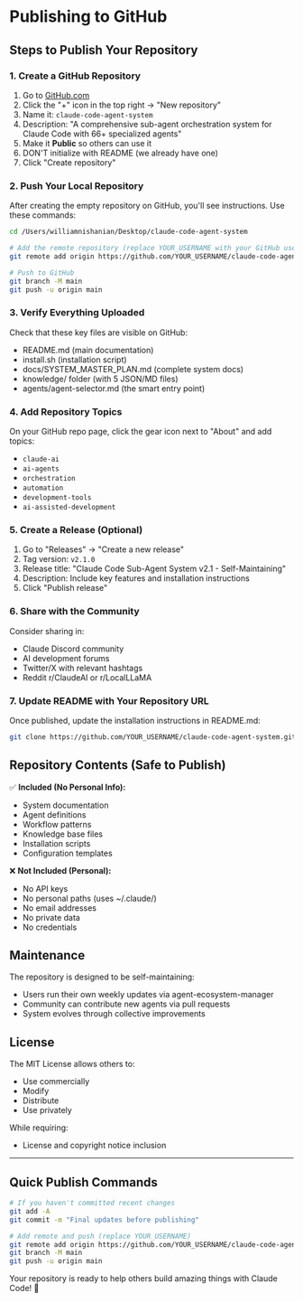 # Publishing to GitHub

## Steps to Publish Your Repository

### 1. Create a GitHub Repository

1. Go to [GitHub.com](https://github.com)
2. Click the "+" icon in the top right → "New repository"
3. Name it: `claude-code-agent-system`
4. Description: "A comprehensive sub-agent orchestration system for Claude Code with 66+ specialized agents"
5. Make it **Public** so others can use it
6. DON'T initialize with README (we already have one)
7. Click "Create repository"

### 2. Push Your Local Repository

After creating the empty repository on GitHub, you'll see instructions. Use these commands:

```bash
cd /Users/williamnishanian/Desktop/claude-code-agent-system

# Add the remote repository (replace YOUR_USERNAME with your GitHub username)
git remote add origin https://github.com/YOUR_USERNAME/claude-code-agent-system.git

# Push to GitHub
git branch -M main
git push -u origin main
```

### 3. Verify Everything Uploaded

Check that these key files are visible on GitHub:
- README.md (main documentation)
- install.sh (installation script)
- docs/SYSTEM_MASTER_PLAN.md (complete system docs)
- knowledge/ folder (with 5 JSON/MD files)
- agents/agent-selector.md (the smart entry point)

### 4. Add Repository Topics

On your GitHub repo page, click the gear icon next to "About" and add topics:
- `claude-ai`
- `ai-agents`
- `orchestration`
- `automation`
- `development-tools`
- `ai-assisted-development`

### 5. Create a Release (Optional)

1. Go to "Releases" → "Create a new release"
2. Tag version: `v2.1.0`
3. Release title: "Claude Code Sub-Agent System v2.1 - Self-Maintaining"
4. Description: Include key features and installation instructions
5. Click "Publish release"

### 6. Share with the Community

Consider sharing in:
- Claude Discord community
- AI development forums
- Twitter/X with relevant hashtags
- Reddit r/ClaudeAI or r/LocalLLaMA

### 7. Update README with Your Repository URL

Once published, update the installation instructions in README.md:

```bash
git clone https://github.com/YOUR_USERNAME/claude-code-agent-system.git
```

## Repository Contents (Safe to Publish)

✅ **Included (No Personal Info):**
- System documentation
- Agent definitions
- Workflow patterns
- Knowledge base files
- Installation scripts
- Configuration templates

❌ **Not Included (Personal):**
- No API keys
- No personal paths (uses ~/.claude/)
- No email addresses
- No private data
- No credentials

## Maintenance

The repository is designed to be self-maintaining:
- Users run their own weekly updates via agent-ecosystem-manager
- Community can contribute new agents via pull requests
- System evolves through collective improvements

## License

The MIT License allows others to:
- Use commercially
- Modify
- Distribute
- Use privately

While requiring:
- License and copyright notice inclusion

---

## Quick Publish Commands

```bash
# If you haven't committed recent changes
git add -A
git commit -m "Final updates before publishing"

# Add remote and push (replace YOUR_USERNAME)
git remote add origin https://github.com/YOUR_USERNAME/claude-code-agent-system.git
git branch -M main
git push -u origin main
```

Your repository is ready to help others build amazing things with Claude Code! 🚀
